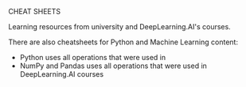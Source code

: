 CHEAT SHEETS

Learning resources from university and DeepLearning.AI's courses.

There are also cheatsheets for Python and Machine Learning content:
 - Python uses all operations that were used in <Book Name>
 - NumPy and Pandas uses all operations that were used in DeepLearning.AI courses
